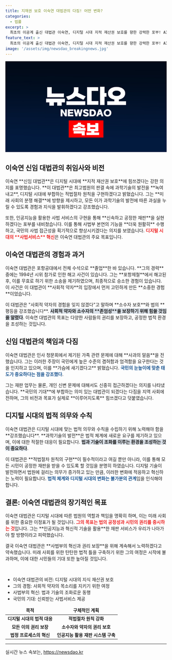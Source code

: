 ```yaml
---
title: 지재권 보호 이숙연 대법관의 다짐! 어떤 변화?
categories:
  - 법률
excerpt: >
  최초의 이공계 출신 대법관 이숙연, 디지털 시대 지적 재산권 보호를 향한 강력한 포부! AI 사법서비스로 사법 접근성 혁신하겠다는 그의 결단이 주목받고 있다!
feature_text: >
  최초의 이공계 출신 대법관 이숙연, 디지털 시대 지적 재산권 보호를 향한 강력한 포부! AI 사법서비스로 사법 접근성 혁신하겠다는 그의 결단이 주목받고 있다!
image: '/assets/img/newsdao_breakingnews.jpg'
---
```


<p><img src="/assets/img/newsdao_breakingnews.jpg" alt="flaretime 속보" /></p>

<h2 data-ke-size="size26">이숙연 신임 대법관의 취임사와 비전</h2>

<p data-ke-size="size16">이숙연 **신임 대법관**은 디지털 시대에 **지적 재산권 보호**에 힘쓰겠다는 강한 의지를 표명했습니다. **이 대법관**은 최고법원의 판결 속에 과학기술의 발전을 **녹여내고**, 디지털 시대에 부합하는 적법절차 원칙을 구현하겠다고 밝혔습니다. 그는 **미래 사회의 분쟁 해결**에 방향을 제시하고, 모든 이가 과학기술의 발전에 따른 과실을 누릴 수 있도록 경험과 지식을 발휘하겠다고 강조했습니다.</p>

<p data-ke-size="size16">또한, 인공지능을 활용한 사법 서비스의 구현을 통해 **신속하고 공정한 재판**을 실현하겠다는 포부를 내비쳤습니다. 이를 통해 사법부 본연의 기능을 **더욱 원활히** 수행하고, 국민의 사법 접근성을 획기적으로 향상시키겠다는 의지를 보였습니다. <b><span style="color: #ee2323;">디지털 시대의 **사법서비스** 혁신</span></b>은 이숙연 대법관의 주요 목표입니다.</p>

<h2 data-ke-size="size26">이숙연 대법관의 경험과 과거</h2>

<p data-ke-size="size16">이숙연 대법관은 포항공대에서 전체 수석으로 **졸업**한 바 있습니다. **그의 경력** 중에는 1994년 시위 참가로 인한 해고 사건이 있습니다. 그는 **포항제철**에서 해고된 후, 이를 무효로 하기 위한 소송을 제기하였으며, 최종적으로 승소한 경험이 있습니다. 이 사건은 이 대법관이 **사회적 약자**의 입장에서 먼저 고민하게 만든 **소중한 경험**이었습니다.</p>

<p data-ke-size="size16">이 대법관은 "사회적 약자의 경험을 잊지 않겠다"고 말하며 **소수자 보호**와 법의 **평등을 강조했습니다**. <b><span style="background-color: #21538527;">사회적 약자와 소수자의 **존엄성**을 보장하기 위해 힘쓸 것임을 알렸다</span></b>. 이숙연 대법관의 목표는 다양한 사람들의 권리를 보장하고, 공정한 법적 환경을 조성하는 것입니다.</p>

<h2 data-ke-size="size26">신임 대법관의 책임과 다짐</h2>

<p data-ke-size="size16">이숙연 대법관은 인사 청문회에서 제기된 가족 관련 문제에 대해 **사과의 말씀**을 전했습니다. 그는 이러한 주장이 국민에게 높은 수준의 겸허함과 엄격함을 요구한다는 것을 인지하고 있으며, 이를 **가슴에 새기겠다고** 밝혔습니다. <b><span style="color: #1a5490;">국민의 눈높이에 맞춘 태도가 중요하다는 점을 강조했다</span></b>.</p>

<p data-ke-size="size16">그는 재판 업무는 물론, 개인 신변 문제에 대해서도 신중히 접근하겠다는 의지를 나타냈습니다. **국민의 기대**에 부합하는 의미 있는 대법관이 되겠다는 다짐을 지역 사회에 전하며, 그의 비전과 목표가 실제로 **이루어지도록** 힘쓰겠다고 덧붙였습니다.</p>

<h2 data-ke-size="size26">디지털 시대의 법적 의무와 수칙</h2>

<p data-ke-size="size16">이숙연 대법관은 디지털 시대에 맞는 법적 의무와 수칙을 수립하기 위해 노력해야 함을 **강조했습니다**. **과학기술의 발전**은 법적 체계에 새로운 요구를 제기하고 있으며, 이에 대한 적절한 대응이 필요합니다. <b><span style="background-color: #21538527;">법과 기술이 조화를 이루는 환경을 조성하는 것이 중요하다</span></b>.</p>

<p data-ke-size="size16">이 대법관은 **적법절차 원칙의 구현**이 필수적이라고 여길 뿐만 아니라, 이를 통해 모든 시민이 공정한 재판을 받을 수 있도록 할 것임을 분명히 하였습니다. 디지털 기술이 발전하면서 법원에 걸리는 의무가 증가하고 있는 만큼, 이러한 변화에 적응하고 혁신하는 노력이 필요합니다. <b><span style="color: #1a5490;">법적 체계와 디지털 시대의 변화는 불가분의 관계</span></b>임을 인식해야 합니다.</p>

<h2 data-ke-size="size26">결론: 이숙연 대법관의 장기적인 목표</h2>

<p data-ke-size="size16">이숙연 대법관은 디지털 시대에 따른 법원의 역할과 책임을 명확히 하며, 이는 미래 사회를 위한 중요한 이정표가 될 것입니다. <b><span style="color: #ee2323;">그의 목표는 법의 공정성과 시민의 권리를 중시하는 것</span></b>입니다. 그는 **인공지능과 혁신적 기술을 활용**한 재판 서비스가 우리가 나아가야 할 방향이라고 피력했습니다.</p>

<p data-ke-size="size16">결국 이숙연 대법관은 **사법부의 혁신과 권리 보장**을 위해 계속해서 노력하겠다고 약속했습니다. 미래 사회를 위한 탄탄한 법적 틀을 구축하기 위한 그의 여정은 시작에 불과하며, 이에 대한 시민들의 기대 또한 높아질 것입니다.</p>

<p data-ke-size="size16">&nbsp;</p>

<ul>
    <li>이숙연 대법관의 비전: 디지털 시대의 지식 재산권 보호</li>
    <li>그의 경험: 사회적 약자의 목소리를 지키기 위한 여정</li>
    <li>사법부의 혁신: 법과 기술의 조화로운 동행</li>
    <li>국민의 기대: 신뢰받는 사법서비스 제공</li>
</ul>

<table style="width: 100%;">
    <thead>
        <tr>
            <td style="text-align: center; height: 17px;"><b>목적</b></td>
            <td style="text-align: center; height: 17px;"><b>구체적인 계획</b></td>
        </tr>
    </thead>
    <tbody>
        <tr>
            <td style="text-align: center; height: 17px;"><b>디지털 시대의 법적 대응</b></td>
            <td style="text-align: center; height: 17px;"><b>적법절차 원칙 강화</b></td>
        </tr>
        <tr>
            <td style="text-align: center; height: 17px;"><b>모든 이의 권리 보장</b></td>
            <td style="text-align: center; height: 17px;"><b>소수자와 약자의 권리 보호</b></td>
        </tr>
        <tr>
            <td style="text-align: center; height: 17px;"><b>법정 프로세스의 혁신</b></td>
            <td style="text-align: center; height: 17px;"><b>인공지능 활용 재판 시스템 구축</b></td>
        </tr>
    </tbody>
</table>

<hr />
실시간 뉴스 속보는, <a href="https://newsdao.kr" rel="dofollow">https://newsdao.kr</a>


